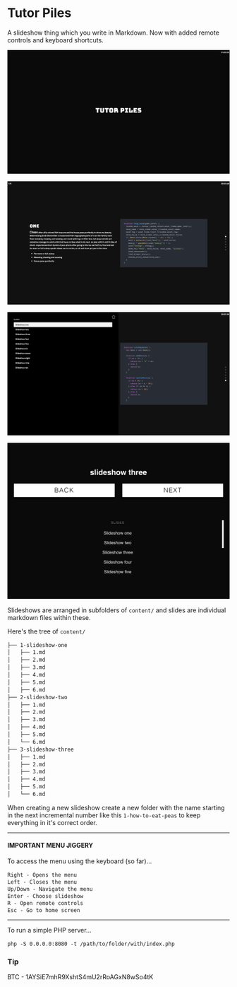 # Tutor Piles

A slideshow thing which you write in Markdown. Now with added remote controls and keyboard shortcuts.

![](https://github.com/impshum/Tutor-Piles/blob/master/screenshots/screenshot1.png?raw=true)

![](https://github.com/impshum/Tutor-Piles/blob/master/screenshots/screenshot2.png?raw=true)

![](https://github.com/impshum/Tutor-Piles/blob/master/screenshots/screenshot3.png?raw=true)

![](https://github.com/impshum/Tutor-Piles/blob/master/screenshots/screenshot4.png?raw=true)

Slideshows are arranged in subfolders of ```content/``` and slides are individual markdown files within these.

Here's the tree of ```content/```

```bash
├── 1-slideshow-one
│   ├── 1.md
│   ├── 2.md
│   ├── 3.md
│   ├── 4.md
│   ├── 5.md
│   ├── 6.md
├── 2-slideshow-two
│   ├── 1.md
│   ├── 2.md
│   ├── 3.md
│   ├── 4.md
│   ├── 5.md
│   └── 6.md
├── 3-slideshow-three
│   ├── 1.md
│   ├── 2.md
│   ├── 3.md
│   ├── 4.md
│   ├── 5.md
│   └── 6.md
```

When creating a new slideshow create a new folder with the name starting in the next incremental number like this ```1-how-to-eat-peas``` to keep everything in it's correct order.

---

#### **IMPORTANT MENU JIGGERY**

To access the menu using the keyboard (so far)...

    Right - Opens the menu
    Left - Closes the menu
    Up/Down - Navigate the menu
    Enter - Choose slideshow
    R - Open remote controls
    Esc - Go to home screen

---

To run a simple PHP server...

    php -S 0.0.0.0:8080 -t /path/to/folder/with/index.php

### Tip

BTC - 1AYSiE7mhR9XshtS4mU2rRoAGxN8wSo4tK
